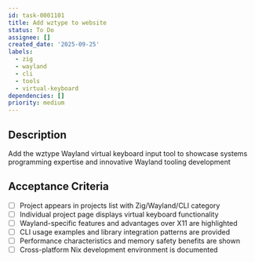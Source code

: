 ```yaml
---
id: task-0001101
title: Add wztype to website
status: To Do
assignee: []
created_date: '2025-09-25'
labels:
  - zig
  - wayland
  - cli
  - tools
  - virtual-keyboard
dependencies: []
priority: medium
---
```


## Description

Add the wztype Wayland virtual keyboard input tool to showcase systems programming expertise and innovative Wayland tooling development

## Acceptance Criteria

- [ ] Project appears in projects list with Zig/Wayland/CLI category
- [ ] Individual project page displays virtual keyboard functionality
- [ ] Wayland-specific features and advantages over X11 are highlighted
- [ ] CLI usage examples and library integration patterns are provided
- [ ] Performance characteristics and memory safety benefits are shown
- [ ] Cross-platform Nix development environment is documented

